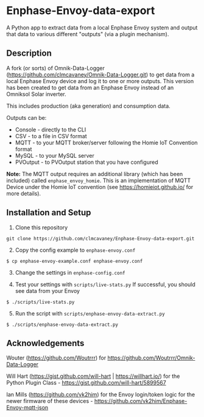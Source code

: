 # Enphase-Envoy-data-export

A Python app to extract data from a local Enphase Envoy system and output that data to various different "outputs" (via a plugin mechanism).


## Description

A fork (or sorts) of Omnik-Data-Logger (https://github.com/clmcavaney/Omnik-Data-Logger.git) to get data from a local Enphase Envoy device and log it to one or more outputs.  This version has been created to get data from an Enphase Envoy instead of an Omniksol Solar inverter.

This includes production (aka generation) and consumption data.

Outputs can be:
- Console - directly to the CLI
- CSV - to a file in CSV format
- MQTT - to your MQTT broker/server following the Homie IoT Convention format
- MySQL - to your MySQL server
- PVOutput - to PVOutput station that you have configured

**Note:** The MQTT output requires an additional library (which has been included) called `enphase_envoy_homie`.  This is an implementation of MQTT Device under the Homie IoT convention (see https://homieiot.github.io/ for more details).


## Installation and Setup

1. Clone this repository
```
git clone https://github.com/clmcavaney/Enphase-Envoy-data-export.git
```

2. Copy the config example to `enphase-envoy.conf`
```
$ cp enphase-envoy-example.conf enphase-envoy.conf
```

3. Change the settings in `enphase-config.conf`

4. Test your settings with `scripts/live-stats.py`
If successful, you should see data from your Envoy
```
$ ./scripts/live-stats.py
```

5. Run the script with `scripts/enphase-envoy-data-extract.py`
```
$ ./scripts/enphase-envoy-data-extract.py
```


## Acknowledgements

Wouter (https://github.com/Woutrrr) for https://github.com/Woutrrr/Omnik-Data-Logger

Will Hart (https://gist.github.com/will-hart | https://willhart.io/) for the Python Plugin Class - https://gist.github.com/will-hart/5899567

Ian Mills (https://github.com/vk2him) for the Envoy login/token logic for the newer firmware of these devices - https://github.com/vk2him/Enphase-Envoy-mqtt-json

